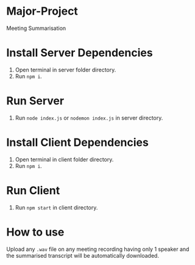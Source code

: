 # Major-Project
Meeting Summarisation

# Install Server Dependencies
1. Open terminal in server folder directory.
2. Run `npm i`.
<!-- 3. Run `pip install -r requirements.txt`. -->

# Run Server
1. Run `node index.js` or `nodemon index.js` in server directory.

# Install Client Dependencies
1. Open terminal in client folder directory.
2. Run `npm i`.

# Run Client
1. Run `npm start` in client directory.

# How to use
Upload any `.wav` file on any meeting recording having only 1 speaker and the summarised transcript will be automatically downloaded.
